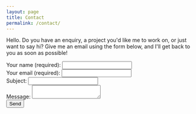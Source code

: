 ```yaml
---
layout: page
title: Contact
permalink: /contact/
---
```

Hello. Do you have an enquiry, a project you'd like me to work on, or just want to say hi? Give me an email using the form below, and I'll get back to you as soon as possible!

<form action="https://formspree.io/thomas.peter.hall@gmail.com" method="POST">
  <div class="form-group">
    <label for="name">Your name (required):</label>
    <input type="text" class="form-control" name="name" required>
  </div>
  <div class="form-group">
    <label for="_replyto">Your email (required):</label>
    <input type="email" class="form-control" name="_replyto" required>
  </div>
  <div class="form-group">
    <label for="_subject">Subject:</label>
    <input type="text" class="form-control" name="_subject">
  </div>
  <div class="form-group">
    <label for="_message">Message:</label>
    <textarea name="_message" class="form-control"></textarea>
  </div>
  <div class="form-group">
    <input type="submit" value="Send">
  </div>
</form>

